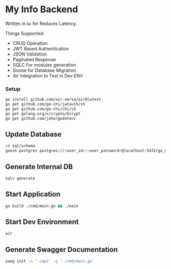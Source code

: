 # My Info Backend

Written in `Go` for Reduces Latency.

Things Supported:
 - CRUD Operation
 - JWT Based Authentication
 - JSON Validation
 - Paginated Response
 - SQLC For modules generation
 - Goose for Database Migration
 - Air Integration to Test in Dev ENV

### Setup

```bash
go install github.com/air-verse/air@latest
go get github.com/go-chi/jwtauth/v5
go get github.com/go-chi/chi/v5
go get golang.org/x/crypto/bcrypt
go get github.com/joho/godotenv
```

## Update Database

```bash
cd sql/schema
goose postgres postgres://<user_id>:<user_password>@localhost:5432/go_my_info up
```

## Generate Internal DB

```bash
sqlc generate
```

## Start Application

```bash
go build ./cmd/main.go && ./main
```

## Start Dev Environment

```bash
air
```

## Generate Swagger Documentation

```bash
swag init -o './api' -g './cmd/main.go'
```